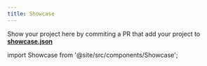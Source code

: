 ```yaml
---
title: Showcase
---
```


Show your project here by commiting a PR that add your project to [**showcase.json**](https://github.com/alovajs/alovajs.github.io/blob/main/showcase.json)

import Showcase from '@site/src/components/Showcase';

<Showcase />
